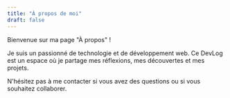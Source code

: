 ```yaml
---
title: "À propos de moi"
draft: false
---
```


Bienvenue sur ma page "À propos" !

Je suis un passionné de technologie et de développement web. Ce DevLog est un espace où je partage mes réflexions, mes découvertes et mes projets.

N'hésitez pas à me contacter si vous avez des questions ou si vous souhaitez collaborer.